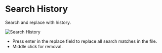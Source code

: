 # Search History

Search and replace with history.

![Search History](https://whowideweb.com/?f=2023/04/Search%20History/0.0.1.png)

* Press enter in the replace field to replace all search matches in the file.
* Middle click for removal.
